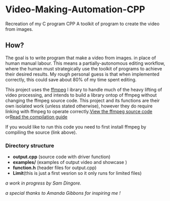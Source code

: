 # Video-Making-Automation-CPP
Recreation of my C program CPP
A toolkit of program to create the video from images.

## How?
The goal is to write program that make a video from images.
in place of human manual labour. This means a partially-autonomous 
editing workflow, where the human must strategically use the toolkit 
of programs to achieve their desired results. My rough personal guess 
is that when implemented correctly, this could save about 80% of my 
time spent editing.

This project uses the [ffmpeg](https://ffmpeg.org/ffmpeg.html) l
ibrary to handle much of the heavy lifting of video processing, 
and intends to build a library ontop of ffmpeg without changing 
the ffmpeg source code.
This project and its functions are their own isolated work 
(unless stated otherwise), however they do require linking with 
ffmpeg to operate correctly.[View the ffmpeg source code](https://github.com/FFmpeg/FFmpeg) or[Read the compilation guide](https://trac.ffmpeg.org/wiki/CompilationGuide/Generic)

If you would like to run this code you need to first install ffmpeg by compiling
the source (link above).

### Directory structure
- **output.cpp** (source code with driver function)
- **examples/** (examples of output video and showcase )
- **function.h** (header files for output.cpp)
- **Limit**(this is just a first vesrion so it only runs for limited files)

*a work in progress by Sam Dingore.*

*a special thanks to Amanda Gibbons for inspiring me !*
